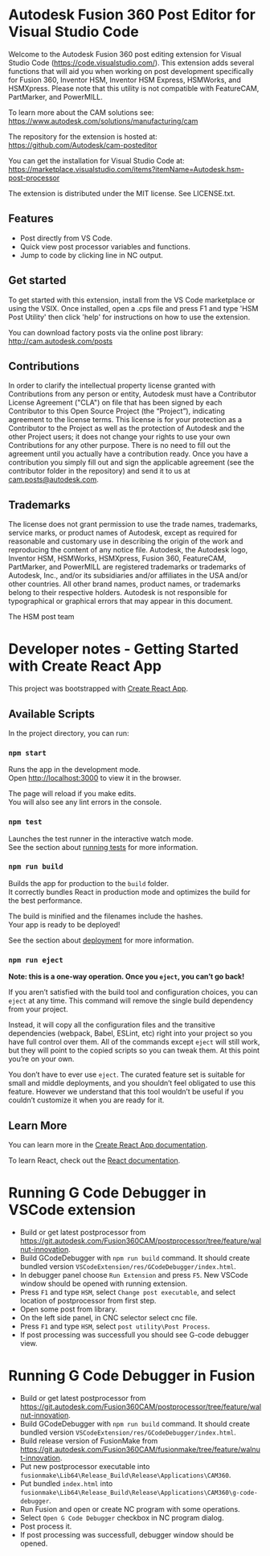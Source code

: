# Autodesk Fusion 360 Post Editor for Visual Studio Code

Welcome to the Autodesk Fusion 360 post editing extension for Visual Studio Code (https://code.visualstudio.com/). This extension adds several functions that will aid you when working on post development specifically for Fusion 360, Inventor HSM, Inventor HSM Express, HSMWorks, and HSMXpress. Please note that this utility is not compatible with FeatureCAM, PartMarker, and PowerMILL.

To learn more about the CAM solutions see:
https://www.autodesk.com/solutions/manufacturing/cam

The repository for the extension is hosted at:
https://github.com/Autodesk/cam-posteditor

You can get the installation for Visual Studio Code at:
https://marketplace.visualstudio.com/items?itemName=Autodesk.hsm-post-processor

The extension is distributed under the MIT license. See LICENSE.txt.

## Features
- Post directly from VS Code.
- Quick view post processor variables and functions.
- Jump to code by clicking line in NC output.


## Get started
To get started with this extension, install from the VS Code marketplace or using the VSIX. Once installed, open a .cps file and press F1 and type 'HSM Post Utility' then click 'help' for instructions on how to use the extension.

You can download factory posts via the online post library:
http://cam.autodesk.com/posts

## Contributions

In order to clarify the intellectual property license granted with Contributions from any person or entity, Autodesk must have a Contributor License Agreement ("CLA") on file that has been signed by each Contributor to this Open Source Project (the “Project”), indicating agreement to the license terms. This license is for your protection as a Contributor to the Project as well as the protection of Autodesk and the other Project users; it does not change your rights to use your own Contributions for any other purpose. There is no need to fill out the agreement until you actually have a contribution ready. Once you have a contribution you simply fill out and sign the applicable agreement (see the contributor folder in the repository) and send it to us at cam.posts@autodesk.com.


## Trademarks

The license does not grant permission to use the trade names, trademarks, service marks, or product names of Autodesk, except as required for reasonable and customary use in describing the origin of the work and reproducing the content of any notice file. Autodesk, the Autodesk logo, Inventor HSM, HSMWorks, HSMXpress, Fusion 360, FeatureCAM, PartMarker, and PowerMILL are registered trademarks or trademarks of Autodesk, Inc., and/or its subsidiaries and/or affiliates in the USA and/or other countries. All other brand names, product names, or trademarks belong to their respective holders. Autodesk is not responsible for typographical or graphical errors that may appear in this document.


The HSM post team

# Developer notes - Getting Started with Create React App

This project was bootstrapped with [Create React App](https://github.com/facebook/create-react-app).

## Available Scripts

In the project directory, you can run:

### `npm start`

Runs the app in the development mode.\
Open [http://localhost:3000](http://localhost:3000) to view it in the browser.

The page will reload if you make edits.\
You will also see any lint errors in the console.

### `npm test`

Launches the test runner in the interactive watch mode.\
See the section about [running tests](https://facebook.github.io/create-react-app/docs/running-tests) for more information.

### `npm run build`

Builds the app for production to the `build` folder.\
It correctly bundles React in production mode and optimizes the build for the best performance.

The build is minified and the filenames include the hashes.\
Your app is ready to be deployed!

See the section about [deployment](https://facebook.github.io/create-react-app/docs/deployment) for more information.

### `npm run eject`

**Note: this is a one-way operation. Once you `eject`, you can’t go back!**

If you aren’t satisfied with the build tool and configuration choices, you can `eject` at any time. This command will remove the single build dependency from your project.

Instead, it will copy all the configuration files and the transitive dependencies (webpack, Babel, ESLint, etc) right into your project so you have full control over them. All of the commands except `eject` will still work, but they will point to the copied scripts so you can tweak them. At this point you’re on your own.

You don’t have to ever use `eject`. The curated feature set is suitable for small and middle deployments, and you shouldn’t feel obligated to use this feature. However we understand that this tool wouldn’t be useful if you couldn’t customize it when you are ready for it.

## Learn More

You can learn more in the [Create React App documentation](https://facebook.github.io/create-react-app/docs/getting-started).

To learn React, check out the [React documentation](https://reactjs.org/).

# Running G Code Debugger in VSCode extension

- Build or get latest postprocessor from https://git.autodesk.com/Fusion360CAM/postprocessor/tree/feature/walnut-innovation.
- Build GCodeDebugger with `npm run build` command. It should create bundled version `VSCodeExtension/res/GCodeDebugger/index.html`.
- In debugger panel choose `Run Extension` and press `F5`. New VSCode window should be opened with running extension.
- Press `F1` and type `HSM`, select `Change post executable`, and select location of postprocessor from first step.
- Open some post from library.
- On the left side panel, in CNC selector select cnc file.
- Press `F1` and type `HSM`, select `post utility\Post Process`.
- If post processing was successfull you should see G-code debugger view.

# Running G Code Debugger in Fusion

- Build or get latest postprocessor from https://git.autodesk.com/Fusion360CAM/postprocessor/tree/feature/walnut-innovation.
- Build GCodeDebugger with `npm run build` command. It should create bundled version `VSCodeExtension/res/GCodeDebugger/index.html`.
- Build release version of FusionMake from https://git.autodesk.com/Fusion360CAM/fusionmake/tree/feature/walnut-innovation.
- Put new postprocessor executable into `fusionmake\Lib64\Release_Build\Release\Applications\CAM360`.
- Put bundled `index.html` into `fusionmake\Lib64\Release_Build\Release\Applications\CAM360\g-code-debugger`.
- Run Fusion and open or create NC program with some operations.
- Select `Open G Code Debugger` checkbox in NC program dialog.
- Post process it.
- If post processing was successfull, debugger window should be opened.
